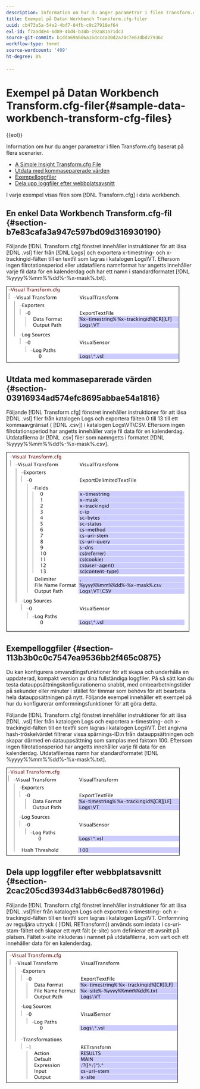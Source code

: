```yaml
---
description: Information om hur du anger parametrar i filen Transform.cfg baserat på flera scenarier.
title: Exempel på Datan Workbench Transform.cfg-filer
uuid: cb473a5a-54e2-4bf7-84fb-c9c27910ef64
exl-id: f7aadde4-6d89-4bd4-b34b-192a81a71dc3
source-git-commit: b1dda69a606a16dccca30d2a74c7e63dbd27936c
workflow-type: tm+mt
source-wordcount: '409'
ht-degree: 0%

---
```


# Exempel på Datan Workbench Transform.cfg-filer{#sample-data-workbench-transform-cfg-files}

{{eol}}

Information om hur du anger parametrar i filen Transform.cfg baserat på flera scenarier.

* [A Simple Insight Transform.cfg File](../../../../../home/c-dataset-const-proc/c-transf-func/c-config-files-transf/t-ins-transf-file/c-sample-transf-files.md#section-b7e83cafa3a947c597bd09d316930190)
* [Utdata med kommaseparerade värden](../../../../../home/c-dataset-const-proc/c-transf-func/c-config-files-transf/t-ins-transf-file/c-sample-transf-files.md#section-03916934ad574efc8695abbae54a1816)
* [Exempelloggfiler](../../../../../home/c-dataset-const-proc/c-transf-func/c-config-files-transf/t-ins-transf-file/c-sample-transf-files.md#section-113b3b0c0c7547ea9536bb2f465c0875)
* [Dela upp loggfiler efter webbplatsavsnitt](../../../../../home/c-dataset-const-proc/c-transf-func/c-config-files-transf/t-ins-transf-file/c-sample-transf-files.md#section-2cac205cd3934d31abb6c6ed8780196d)

I varje exempel visas filen som [!DNL Transform.cfg] i data workbench.

## En enkel Data Workbench Transform.cfg-fil {#section-b7e83cafa3a947c597bd09d316930190}

Följande [!DNL Transform.cfg] fönstret innehåller instruktioner för att läsa [!DNL .vsl] filer från [!DNL Logs] och exportera x-timestring- och x-trackingid-fälten till en textfil som lagras i katalogen Logs\VT. Eftersom ingen filrotationsperiod eller utdatafilens namnformat har angetts innehåller varje fil data för en kalenderdag och har ett namn i standardformatet [!DNL %yyyy%%mm%%dd%-%x-mask%.txt].

![](assets/cfg_VisualTransform_SimpleExample.png)

## Utdata med kommaseparerade värden {#section-03916934ad574efc8695abbae54a1816}

Följande [!DNL Transform.cfg] fönstret innehåller instruktioner för att läsa [!DNL .vsl] filer från katalogen Logs och exportera fälten 0 till 13 till ett kommaavgränsat ( [!DNL .csv]) i katalogen Logs\VT\CSV. Eftersom ingen filrotationsperiod har angetts innehåller varje fil data för en kalenderdag. Utdatafilerna är [!DNL .csv] filer som namngetts i formatet [!DNL %yyyy%%mm%%dd%-%x-mask%.csv].

![](assets/cfg_VisualTransform_CSVExample.png)

## Exempelloggfiler {#section-113b3b0c0c7547ea9536bb2f465c0875}

Du kan konfigurera omvandlingsfunktioner för att skapa och underhålla en uppdaterad, kompakt version av dina fullständiga loggfiler. På så sätt kan du testa datauppsättningskonfigurationerna snabbt, med ombearbetningstider på sekunder eller minuter i stället för timmar som behövs för att bearbeta hela datauppsättningen på nytt. Följande exempel innehåller ett exempel på hur du konfigurerar omformningsfunktioner för att göra detta.

Följande [!DNL Transform.cfg] fönstret innehåller instruktioner för att läsa [!DNL .vsl] filer från katalogen Logs och exportera x-timestring- och x-trackingid-fälten till en textfil som lagras i katalogen Logs\VT. Det angivna hash-tröskelvärdet filtrerar vissa spårnings-ID:n från datauppsättningen och skapar därmed en datauppsättning som samplas med faktorn 100. Eftersom ingen filrotationsperiod har angetts innehåller varje fil data för en kalenderdag. Utdatafilernas namn har standardformatet [!DNL %yyyy%%mm%%dd%-%x-mask%.txt].

![](assets/cfg_VisualTransform_SampledExample.png)

## Dela upp loggfiler efter webbplatsavsnitt {#section-2cac205cd3934d31abb6c6ed8780196d}

Följande [!DNL Transform.cfg] fönstret innehåller instruktioner för att läsa [!DNL .vsl]filer från katalogen Logs och exportera x-timestring- och x-trackingid-fälten till en textfil som lagras i katalogen Logs\VT. Omformning av reguljära uttryck ( [!DNL RETransform]) används som indata i cs-uri-stam-fältet och skapar ett nytt fält (x-site) som definierar ett avsnitt på platsen. Fältet x-site inkluderas i namnet på utdatafilerna, som vart och ett innehåller data för en kalenderdag.

![](assets/cfg_VisualTransform_SplittingExample.png)
